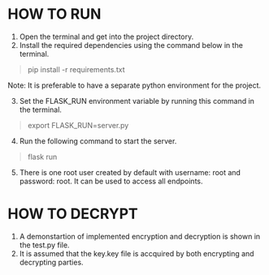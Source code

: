 # HOW TO RUN
1. Open the terminal and get into the project directory.
2. Install the required dependencies using the command below in the terminal.
> pip install -r requirements.txt

Note: It is preferable to have a separate python environment for the project.

3. Set the FLASK_RUN environment variable by running this command in the terminal. 
> export FLASK_RUN=server.py
4. Run the following command to start the server. 
> flask run
5. There is one root user created by default with username: root and password: root. It can be used to access all endpoints. 

# HOW TO DECRYPT
1. A demonstartion of implemented encryption and decryption is shown in the test.py file.
2. It is assumed that the key.key file is accquired by both encrypting and decrypting parties.

